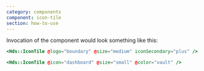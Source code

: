 ```yaml
---
category: components
component: icon-tile
section: how-to-use
---
```


Invocation of the component would look something like this:

```handlebars
<Hds::IconTile @logo="boundary" @size="medium" iconSecondary="plus" />
```

```handlebars
<Hds::IconTile @icon="dashboard" @size="small" @color="vault" />
```